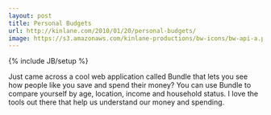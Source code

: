 ```yaml
---
layout: post
title: Personal Budgets
url: http://kinlane.com/2010/01/20/personal-budgets/
image: https://s3.amazonaws.com/kinlane-productions/bw-icons/bw-api-a.png
---
```

{% include JB/setup %}
Just came across a cool web application called Bundle that lets you see how people like you save and spend their money?
You can use Bundle to compare yourself by age, location, income and household status.
I love the tools out there that help us understand our money and spending.